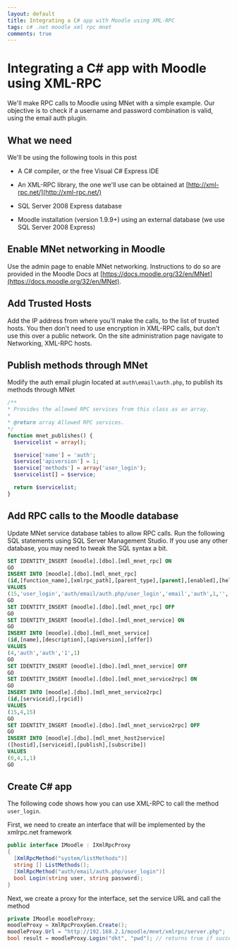 ```yaml
---
layout: default
title: Integrating a C# app with Moodle using XML-RPC
tags: c# .net moodle xml rpc mnet
comments: true
---
```

# Integrating a C# app with Moodle using XML-RPC

We'll make RPC calls to Moodle using MNet with a simple example. Our objective is to check if a username and password combination is valid, using the email auth plugin.

## What we need

We'll be using the following tools in this post

* A C# compiler, or the free Visual C# Express IDE

* An XML-RPC library, the one we'll use can be obtained at [http://xml-rpc.net/](http://xml-rpc.net/)

* SQL Server 2008 Express database

* Moodle installation (version 1.9.9+) using an external database (we use SQL Server 2008 Express)

## Enable MNet networking in Moodle

Use the admin page to enable MNet networking. Instructions to do so are provided in the Moodle Docs at [https://docs.moodle.org/32/en/MNet](https://docs.moodle.org/32/en/MNet).

## Add Trusted Hosts

Add the IP address from where you'll make the calls, to the list of trusted hosts. You then don't need to use encryption in XML-RPC calls, but don't use this over a public network. On the site administration page navigate to Networking, XML-RPC hosts.

## Publish methods through MNet

Modify the auth email plugin located at `auth\email\auth.php`, to publish its methods through MNet

```php
/**
* Provides the allowed RPC services from this class as an array.
*
* @return array Allowed RPC services.
*/
function mnet_publishes() {
  $servicelist = array();

  $service['name'] = 'auth';
  $service['apiversion'] = 1;
  $service['methods'] = array('user_login');
  $servicelist[] = $service;

  return $servicelist;
}
```

## Add RPC calls to the Moodle database

Update MNet service database tables to allow RPC calls. Run the following SQL statements using SQL Server Management Studio. If you use any other database, you may need to tweak the SQL syntax a bit. 

```sql
SET IDENTITY_INSERT [moodle].[dbo].[mdl_mnet_rpc] ON
GO
INSERT INTO [moodle].[dbo].[mdl_mnet_rpc]
(id,[function_name],[xmlrpc_path],[parent_type],[parent],[enabled],[help],[profile])
VALUES
(15,'user_login','auth/email/auth.php/user_login','email','auth',1,'','')
GO
SET IDENTITY_INSERT [moodle].[dbo].[mdl_mnet_rpc] OFF
GO
SET IDENTITY_INSERT [moodle].[dbo].[mdl_mnet_service] ON
GO
INSERT INTO [moodle].[dbo].[mdl_mnet_service]
(id,[name],[description],[apiversion],[offer])
VALUES
(4,'auth','auth','1',1)
GO
SET IDENTITY_INSERT [moodle].[dbo].[mdl_mnet_service] OFF
GO
SET IDENTITY_INSERT [moodle].[dbo].[mdl_mnet_service2rpc] ON
GO
INSERT INTO [moodle].[dbo].[mdl_mnet_service2rpc]
(id,[serviceid],[rpcid])
VALUES
(15,4,15)
GO
SET IDENTITY_INSERT [moodle].[dbo].[mdl_mnet_service2rpc] OFF
GO
INSERT INTO [moodle].[dbo].[mdl_mnet_host2service]
([hostid],[serviceid],[publish],[subscribe])
VALUES
(0,4,1,1)
GO
```

## Create C# app

The following code shows how you can use XML-RPC to call the method `user_login`.

First, we need to create an interface that will be implemented by the xmlrpc.net framework

```c#
public interface IMoodle : IXmlRpcProxy
{
  [XmlRpcMethod("system/listMethods")]
  string [] ListMethods();
  [XmlRpcMethod("auth/email/auth.php/user_login")]
  bool Login(string user, string password);
}
```

Next, we create a proxy for the interface, set the service URL and call the method

```c#
private IMoodle moodleProxy;
moodleProxy = XmlRpcProxyGen.Create();
moodleProxy.Url = "http://192.168.2.1/moodle/mnet/xmlrpc/server.php";
bool result = moodleProxy.Login("dkt", "pwd"); // returns true if successful or else false
```
